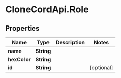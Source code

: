 # CloneCordApi.Role

## Properties

Name | Type | Description | Notes
------------ | ------------- | ------------- | -------------
**name** | **String** |  | 
**hexColor** | **String** |  | 
**id** | **String** |  | [optional] 


